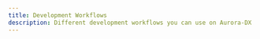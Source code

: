 ```yaml
---
title: Development Workflows
description: Different development workflows you can use on Aurora-DX
---
```



